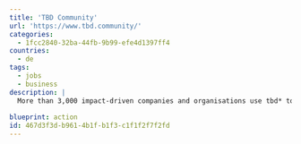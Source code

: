 ```yaml
---
title: 'TBD Community'
url: 'https://www.tbd.community/'
categories:
  - 1fcc2840-32ba-44fb-9b99-efe4d1397ff4
countries:
  - de
tags:
  - jobs
  - business
description: |
  More than 3,000 impact-driven companies and organisations use tbd* to look for new team members, in English and German but many of the jobs are in Germany.
  
blueprint: action
id: 467d3f3d-b961-4b1f-b1f3-c1f1f2f7f2fd
---
```

